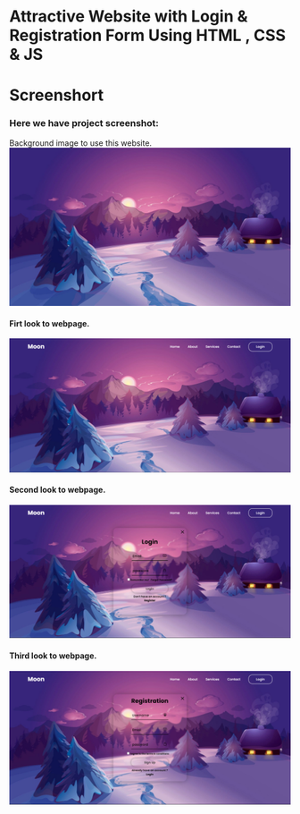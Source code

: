 # Attractive Website with Login & Registration Form Using HTML , CSS & JS

# Screenshort
### Here we have project screenshot:
Background image to use this website.
![alt text](webimg.jpg)

#### Firt look to webpage.
![alt text](webimg1page.png)

#### Second look to webpage.
![alt text](webimg2page.png)

#### Third look to webpage.
![alt text](webimg3page.png)
